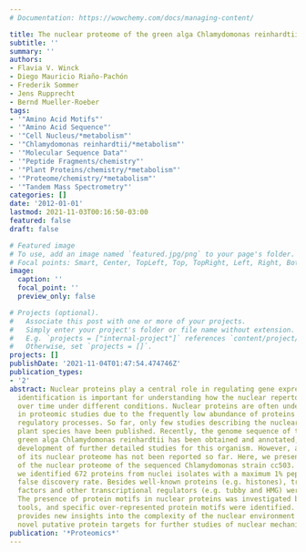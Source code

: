```yaml
---
# Documentation: https://wowchemy.com/docs/managing-content/

title: The nuclear proteome of the green alga Chlamydomonas reinhardtii.
subtitle: ''
summary: ''
authors:
- Flavia V. Winck
- Diego Mauricio Riaño-Pachón
- Frederik Sommer
- Jens Rupprecht
- Bernd Mueller-Roeber
tags:
- '"Amino Acid Motifs"'
- '"Amino Acid Sequence"'
- '"Cell Nucleus/*metabolism"'
- '"Chlamydomonas reinhardtii/*metabolism"'
- '"Molecular Sequence Data"'
- '"Peptide Fragments/chemistry"'
- '"Plant Proteins/chemistry/*metabolism"'
- '"Proteome/chemistry/*metabolism"'
- '"Tandem Mass Spectrometry"'
categories: []
date: '2012-01-01'
lastmod: 2021-11-03T00:16:50-03:00
featured: false
draft: false

# Featured image
# To use, add an image named `featured.jpg/png` to your page's folder.
# Focal points: Smart, Center, TopLeft, Top, TopRight, Left, Right, BottomLeft, Bottom, BottomRight.
image:
  caption: ''
  focal_point: ''
  preview_only: false

# Projects (optional).
#   Associate this post with one or more of your projects.
#   Simply enter your project's folder or file name without extension.
#   E.g. `projects = ["internal-project"]` references `content/project/deep-learning/index.md`.
#   Otherwise, set `projects = []`.
projects: []
publishDate: '2021-11-04T01:47:54.474746Z'
publication_types:
- '2'
abstract: Nuclear proteins play a central role in regulating gene expression. Their
  identification is important for understanding how the nuclear repertoire changes
  over time under different conditions. Nuclear proteins are often underrepresented
  in proteomic studies due to the frequently low abundance of proteins involved in
  regulatory processes. So far, only few studies describing the nuclear proteome of
  plant species have been published. Recently, the genome sequence of the unicellular
  green alga Chlamydomonas reinhardtii has been obtained and annotated, allowing the
  development of further detailed studies for this organism. However, a detailed description
  of its nuclear proteome has not been reported so far. Here, we present an analysis
  of the nuclear proteome of the sequenced Chlamydomonas strain cc503. Using LC-MS/MS,
  we identified 672 proteins from nuclei isolates with a maximum 1% peptide spectrum
  false discovery rate. Besides well-known proteins (e.g. histones), transcription
  factors and other transcriptional regulators (e.g. tubby and HMG) were identified.
  The presence of protein motifs in nuclear proteins was investigated by computational
  tools, and specific over-represented protein motifs were identified. This study
  provides new insights into the complexity of the nuclear environment and reveals
  novel putative protein targets for further studies of nuclear mechanisms.
publication: '*Proteomics*'
---
```

